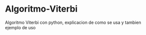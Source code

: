 # Algoritmo-Viterbi
Algoritmo Viterbi con python, explicacion de como se usa y tambien ejemplo de uso
